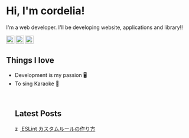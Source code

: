 <h1>Hi, I'm cordelia!</h1>

<p>
  I'm a web developer. I'll be developing website, applications and library!!
  <!-- <img src="https://github.com/cordelia-sixth/cordelia-sixth/assets/80014084/3752b983-1c22-481e-a4e7-a3cdf5b70883" align="right" width="40%" /> -->
</p>
<p>
  <div align="left">
    <a href="https://twitter.com/cordelia_sixth" target="_blank"><img src="https://github.com/cordelia-sixth/cordelia-sixth/assets/80014084/0e5b8b3e-a842-4a95-aeb1-8119f399d8be" width="22" alt="X" /></a>
    <a href="https://zenn.dev/cordelia" target="_blank"><img src="https://github.com/cordelia-sixth/cordelia-sixth/assets/80014084/4967875b-d0d5-49aa-962f-a1be71b1f606" width="22" alt="zenn" /></a>
    <a href="https://www.cordelia.dev/blog" target="_blank"><img src="https://github.com/cordelia-sixth/cordelia-sixth/assets/80014084/79f83fc3-4bb4-4173-842e-c50c6ec3ab7e" width="22" alt="My website" /></a>
  </div>
</p>

<p>
  <h2>Things I love</h4>
  <ul>
    <li>Development is my passion 🖥 </li>
    <li>To sing Karaoke 🎤</li>
</p>

<!--
  <img src="https://github-readme-stats.vercel.app/api/top-langs/?username=cordelia-sixth&layout=donut&hide=ruby,php" height="228px"  />
</p>
-->

<!--

<br>

## Tools I use
🚧 Getting Ready 🚧

-->

<br>

## Latest Posts

<a href="https://zenn.dev/cordelia/articles/1bbe6613e4376f"><img src="https://github.com/cordelia-sixth/cordelia-sixth/assets/80014084/4967875b-d0d5-49aa-962f-a1be71b1f606" width="14" alt="zenn" /> ESLint カスタムルールの作り方</a>

<!--
## My skills
[![My Skills](https://skillicons.dev/icons?i=html,css,js,ts)](https://skillicons.dev)

**cordelia-sixth/cordelia-sixth** is a ✨ _special_ ✨ repository because its `README.md` (this file) appears on your GitHub profile.

Here are some ideas to get you started:

- 🔭 I’m currently working on ...
- 🌱 I’m currently learning ...
- 👯 I’m looking to collaborate on ...
- 🤔 I’m looking for help with ...
- 💬 Ask me about ...
- 📫 How to reach me: ...
- 😄 Pronouns: ...
- ⚡ Fun fact: ...
-->
